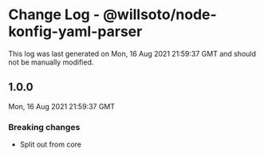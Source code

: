 # Change Log - @willsoto/node-konfig-yaml-parser

This log was last generated on Mon, 16 Aug 2021 21:59:37 GMT and should not be manually modified.

## 1.0.0
Mon, 16 Aug 2021 21:59:37 GMT

### Breaking changes

- Split out from core

